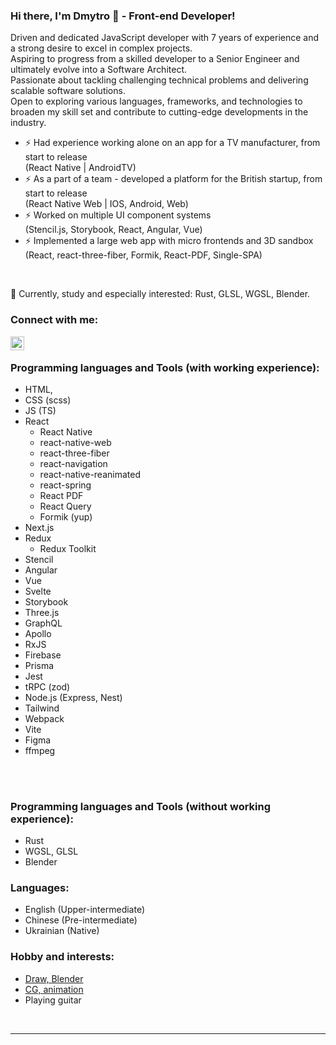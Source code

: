 ### Hi there, I'm Dmytro 👋 - Front-end Developer!

Driven and dedicated JavaScript developer with 7 years of experience and a strong desire to excel in complex projects.<br />
Aspiring to progress from a skilled developer to a Senior Engineer and ultimately evolve
into a Software Architect.<br />
Passionate about tackling challenging technical problems and delivering scalable
software solutions.<br />
Open to exploring various languages, frameworks, and technologies to broaden my skill set
and contribute to cutting-edge developments in the industry.

- ⚡ Had experience working alone on an app for a TV manufacturer, from start to release <br> (React Native | AndroidTV)
- ⚡ As a part of a team - developed a platform for the British startup, from start to release <br> (React Native Web | IOS, Android, Web)
- ⚡ Worked on multiple UI component systems <br> (Stencil.js, Storybook, React, Angular, Vue)
- ⚡ Implemented a large web app with micro frontends and 3D sandbox <br> (React, react-three-fiber, Formik, React-PDF, Single-SPA)
<br />

🌱 Currently, study and especially interested: Rust, GLSL, WGSL, Blender. <br />
 

### Connect with me:
[<img align="left" alt="marcupan | LinkedIn" width="22px" src="https://cdn.simpleicons.org/linkedin" />][linkedin]

<br />

### Programming languages and Tools (with working experience):
- HTML, 
- CSS (scss)
- JS (TS)
- React
  - React Native
  - react-native-web
  - react-three-fiber
  - react-navigation
  - react-native-reanimated
  - react-spring
  - React PDF
  - React Query
  - Formik (yup)
- Next.js
- Redux
    - Redux Toolkit
- Stencil
- Angular
- Vue
- Svelte
- Storybook
- Three.js
- GraphQL
- Apollo
- RxJS
- Firebase
- Prisma
- Jest
- tRPC (zod)
- Node.js (Express, Nest)
- Tailwind
- Webpack
- Vite
- Figma
- ffmpeg
<br />
<br />

### Programming languages and Tools (without working experience):
- Rust
- WGSL, GLSL
- Blender

### Languages:
- English (Upper-intermediate)
- Chinese (Pre-intermediate)
- Ukrainian (Native)

### Hobby and interests:
- [Draw, Blender][behance]
- [CG, animation][shadertoy]
- Playing guitar

<br />

---

[linkedin]: https://www.linkedin.com/in/dem-marcupan-501aa7a7
[behance]: https://www.behance.net/DemMarcupan
[shadertoy]: https://www.shadertoy.com/user/marcupan
